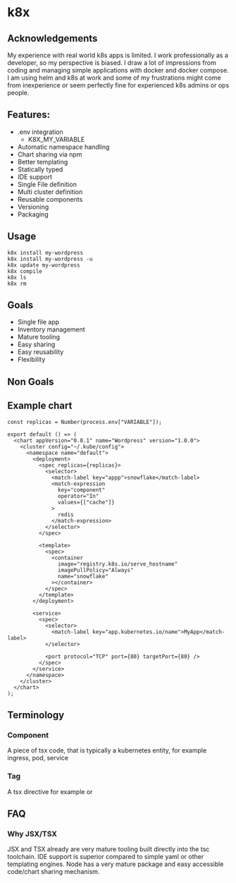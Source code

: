 # k8x

## Acknowledgements

My experience with real world k8s apps is limited. I work professionally as a developer, so my perspective is biased. I draw a lot of impressions from coding and managing simple applications with docker and docker compose. I am using helm and k8s at work and some of my frustrations might come from inexperience or seem perfectly fine for experienced k8s admins or ops people.

## Features:

- .env integration
  - K8X_MY_VARIABLE
- Automatic namespace handling
- Chart sharing via npm
- Better templating
- Statically typed
- IDE support
- Single File definition
- Multi cluster definition
- Reusable components
- Versioning
- Packaging

## Usage

```
k8x install my-wordpress
k8x install my-wordpress -u
k8x update my-wordpress
k8x compile
k8x ls
k8x rm
```

## Goals

- Single file app
- Inventory management
- Mature tooling
- Easy sharing
- Easy reusability
- Flexibility

## Non Goals

## Example chart

```tsx
const replicas = Number(process.env["VARIABLE"]);

export default () => (
  <chart appVersion="0.0.1" name="Wordpress" version="1.0.0">
    <cluster config="~/.kube/config">
      <namespace name="default">
        <deployment>
          <spec replicas={replicas}>
            <selector>
              <match-label key="appp">snowflake</match-label>
              <match-expression
                key="component"
                operator="In"
                values={["cache"]}
              >
                redis
              </match-expression>
            </selector>
          </spec>

          <template>
            <spec>
              <container
                image="registry.k8s.io/serve_hostname"
                imagePullPolicy="Always"
                name="snowflake"
              ></container>
            </spec>
          </template>
        </deployment>

        <service>
          <spec>
            <selector>
              <match-label key="app.kubernetes.io/name">MyApp</match-label>
            </selector>

            <port protocol="TCP" port={80} targetPort={80} />
          </spec>
        </service>
      </namespace>
    </cluster>
  </chart>
);
```

## Terminology

### Component

A piece of tsx code, that is typically a kubernetes entity, for example ingress, pod, service

### Tag

A tsx directive for example <cluster> or <namespace>

## FAQ

### Why JSX/TSX

JSX and TSX already are very mature tooling built directly into the tsc toolchain. IDE support is superior compared to simple yaml or other templating engines. Node has a very mature package and easy accessible code/chart sharing mechanism.
